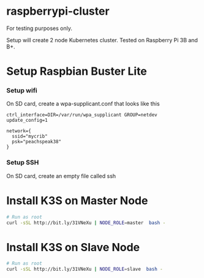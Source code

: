 # raspberrypi-cluster

For testing purposes only.

Setup will create 2 node Kubernetes cluster. Tested on Raspberry Pi 3B and B+. 

# Setup Raspbian Buster Lite

### Setup wifi

On SD card, create a wpa-supplicant.conf that looks like this
```text
ctrl_interface=DIR=/var/run/wpa_supplicant GROUP=netdev
update_config=1

network={
  ssid="mycrib"
  psk="peachspeak38"
}
```

### Setup SSH

On SD card, create an empty file called ssh

# Install K3S on Master Node

```sh
# Run as root
curl -sSL http://bit.ly/31VNeXu | NODE_ROLE=master  bash -
```

# Install K3S on Slave Node
```sh
# Run as root
curl -sSL http://bit.ly/31VNeXu | NODE_ROLE=slave  bash -
```

